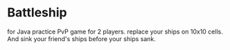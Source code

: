 # Battleship
for Java practice
PvP game for 2 players. replace your ships on 10x10 cells. And sink your friend's ships before your ships sank.
